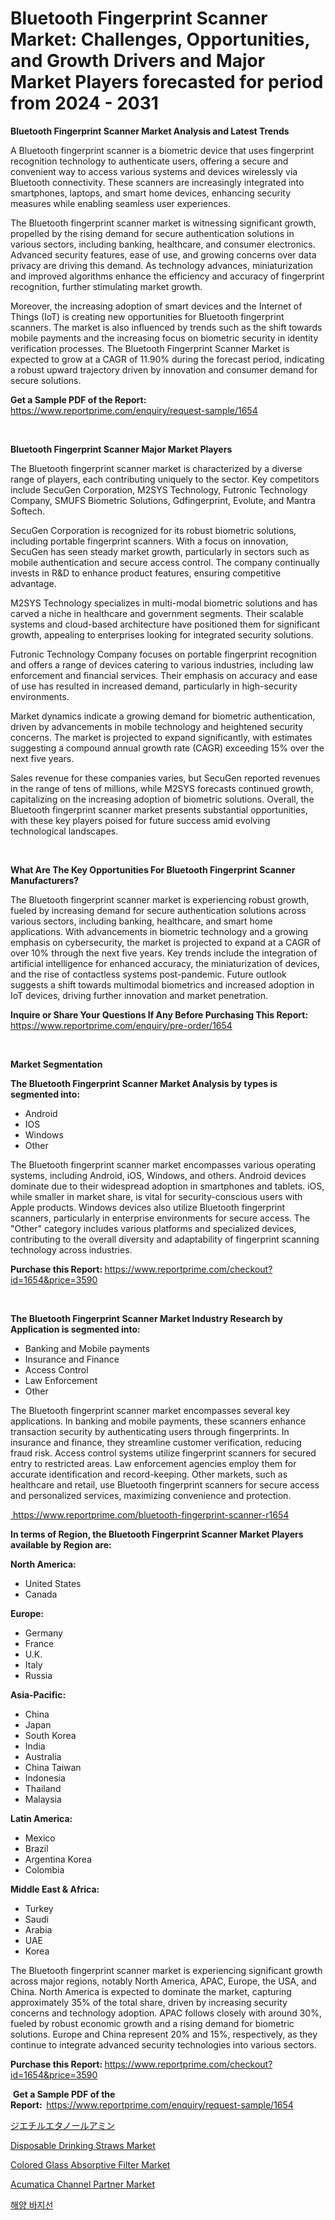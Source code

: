 <p><h1>Bluetooth Fingerprint Scanner Market: Challenges, Opportunities, and Growth Drivers and Major Market Players forecasted for period from 2024 - 2031</h1></p><p><strong>Bluetooth Fingerprint Scanner Market Analysis and Latest Trends</strong></p>
<p><p>A Bluetooth fingerprint scanner is a biometric device that uses fingerprint recognition technology to authenticate users, offering a secure and convenient way to access various systems and devices wirelessly via Bluetooth connectivity. These scanners are increasingly integrated into smartphones, laptops, and smart home devices, enhancing security measures while enabling seamless user experiences.</p><p>The Bluetooth fingerprint scanner market is witnessing significant growth, propelled by the rising demand for secure authentication solutions in various sectors, including banking, healthcare, and consumer electronics. Advanced security features, ease of use, and growing concerns over data privacy are driving this demand. As technology advances, miniaturization and improved algorithms enhance the efficiency and accuracy of fingerprint recognition, further stimulating market growth.</p><p>Moreover, the increasing adoption of smart devices and the Internet of Things (IoT) is creating new opportunities for Bluetooth fingerprint scanners. The market is also influenced by trends such as the shift towards mobile payments and the increasing focus on biometric security in identity verification processes. The Bluetooth Fingerprint Scanner Market is expected to grow at a CAGR of 11.90% during the forecast period, indicating a robust upward trajectory driven by innovation and consumer demand for secure solutions.</p></p>
<p><strong>Get a Sample PDF of the Report:&nbsp;</strong> <a href="https://www.reportprime.com/enquiry/request-sample/1654">https://www.reportprime.com/enquiry/request-sample/1654</a></p>
<p>&nbsp;</p>
<p><strong>Bluetooth Fingerprint Scanner Major Market Players</strong></p>
<p><p>The Bluetooth fingerprint scanner market is characterized by a diverse range of players, each contributing uniquely to the sector. Key competitors include SecuGen Corporation, M2SYS Technology, Futronic Technology Company, SMUFS Biometric Solutions, Gdfingerprint, Evolute, and Mantra Softech.</p><p>SecuGen Corporation is recognized for its robust biometric solutions, including portable fingerprint scanners. With a focus on innovation, SecuGen has seen steady market growth, particularly in sectors such as mobile authentication and secure access control. The company continually invests in R&D to enhance product features, ensuring competitive advantage.</p><p>M2SYS Technology specializes in multi-modal biometric solutions and has carved a niche in healthcare and government segments. Their scalable systems and cloud-based architecture have positioned them for significant growth, appealing to enterprises looking for integrated security solutions.</p><p>Futronic Technology Company focuses on portable fingerprint recognition and offers a range of devices catering to various industries, including law enforcement and financial services. Their emphasis on accuracy and ease of use has resulted in increased demand, particularly in high-security environments.</p><p>Market dynamics indicate a growing demand for biometric authentication, driven by advancements in mobile technology and heightened security concerns. The market is projected to expand significantly, with estimates suggesting a compound annual growth rate (CAGR) exceeding 15% over the next five years.</p><p>Sales revenue for these companies varies, but SecuGen reported revenues in the range of tens of millions, while M2SYS forecasts continued growth, capitalizing on the increasing adoption of biometric solutions. Overall, the Bluetooth fingerprint scanner market presents substantial opportunities, with these key players poised for future success amid evolving technological landscapes.</p></p>
<p>&nbsp;</p>
<p><strong>What Are The Key Opportunities For Bluetooth Fingerprint Scanner Manufacturers?</strong></p>
<p><p>The Bluetooth fingerprint scanner market is experiencing robust growth, fueled by increasing demand for secure authentication solutions across various sectors, including banking, healthcare, and smart home applications. With advancements in biometric technology and a growing emphasis on cybersecurity, the market is projected to expand at a CAGR of over 10% through the next five years. Key trends include the integration of artificial intelligence for enhanced accuracy, the miniaturization of devices, and the rise of contactless systems post-pandemic. Future outlook suggests a shift towards multimodal biometrics and increased adoption in IoT devices, driving further innovation and market penetration.</p></p>
<p><strong>Inquire or Share Your Questions If Any Before Purchasing This Report:</strong> <a href="https://www.reportprime.com/enquiry/pre-order/1654">https://www.reportprime.com/enquiry/pre-order/1654</a></p>
<p>&nbsp;</p>
<p><strong>Market Segmentation</strong></p>
<p><strong>The Bluetooth Fingerprint Scanner Market Analysis by types is segmented into:</strong></p>
<p><ul><li>Android</li><li>IOS</li><li>Windows</li><li>Other</li></ul></p>
<p><p>The Bluetooth fingerprint scanner market encompasses various operating systems, including Android, iOS, Windows, and others. Android devices dominate due to their widespread adoption in smartphones and tablets. iOS, while smaller in market share, is vital for security-conscious users with Apple products. Windows devices also utilize Bluetooth fingerprint scanners, particularly in enterprise environments for secure access. The "Other" category includes various platforms and specialized devices, contributing to the overall diversity and adaptability of fingerprint scanning technology across industries.</p></p>
<p><strong>Purchase this Report:&nbsp;</strong><a href="https://www.reportprime.com/checkout?id=1654&price=3590">https://www.reportprime.com/checkout?id=1654&price=3590</a></p>
<p>&nbsp;</p>
<p><strong>The Bluetooth Fingerprint Scanner Market Industry Research by Application is segmented into:</strong></p>
<p><ul><li>Banking and Mobile payments</li><li>Insurance and Finance</li><li>Access Control</li><li>Law Enforcement</li><li>Other</li></ul></p>
<p><p>The Bluetooth fingerprint scanner market encompasses several key applications. In banking and mobile payments, these scanners enhance transaction security by authenticating users through fingerprints. In insurance and finance, they streamline customer verification, reducing fraud risk. Access control systems utilize fingerprint scanners for secured entry to restricted areas. Law enforcement agencies employ them for accurate identification and record-keeping. Other markets, such as healthcare and retail, use Bluetooth fingerprint scanners for secure access and personalized services, maximizing convenience and protection.</p></p>
<p><a href="https://www.reportprime.com/bluetooth-fingerprint-scanner-r1654">&nbsp;https://www.reportprime.com/bluetooth-fingerprint-scanner-r1654</a></p>
<p><strong>In terms of Region, the Bluetooth Fingerprint Scanner Market Players available by Region are:</strong></p>
<p>
    <p> <strong> North America: </strong>
        <ul>
            <li>United States</li>
            <li>Canada</li>
        </ul>
        </p> 
    <p> <strong> Europe: </strong>
        <ul>
            <li>Germany</li>
            <li>France</li>
            <li>U.K.</li>
            <li>Italy</li>
            <li>Russia</li>
        </ul>
        </p> 
    <p> <strong> Asia-Pacific: </strong>
        <ul>
            <li>China</li>
            <li>Japan</li>
            <li>South Korea</li>
            <li>India</li>
            <li>Australia</li>
            <li>China Taiwan</li>
            <li>Indonesia</li>
            <li>Thailand</li>
            <li>Malaysia</li>
        </ul>
        </p> 
    <p> <strong> Latin America: </strong>
        <ul>
            <li>Mexico</li>
            <li>Brazil</li>
            <li>Argentina Korea</li>
            <li>Colombia</li>
        </ul>
        </p> 
    <p> <strong> Middle East & Africa: </strong>
        <ul>
            <li>Turkey</li>
            <li>Saudi</li>
            <li>Arabia</li>
            <li>UAE</li>
            <li>Korea</li>
        </ul>
    </p>
    </p>
<p><p>The Bluetooth fingerprint scanner market is experiencing significant growth across major regions, notably North America, APAC, Europe, the USA, and China. North America is expected to dominate the market, capturing approximately 35% of the total share, driven by increasing security concerns and technology adoption. APAC follows closely with around 30%, fueled by robust economic growth and a rising demand for biometric solutions. Europe and China represent 20% and 15%, respectively, as they continue to integrate advanced security technologies into various sectors.</p></p>
<p><strong>Purchase this Report: </strong><a href="https://www.reportprime.com/checkout?id=1654&price=3590">https://www.reportprime.com/checkout?id=1654&price=3590</a></p>
<p>&nbsp;<strong>Get a Sample PDF of the Report:&nbsp;&nbsp;</strong><a href="https://www.reportprime.com/enquiry/request-sample/1654">https://www.reportprime.com/enquiry/request-sample/1654</a></p>
<p><strong></strong></p>
<p><p><a href="https://medium.com/@henriettemills1/%E3%82%B8%E3%82%A8%E3%83%81%E3%83%AB%E3%82%A8%E3%82%BF%E3%83%8E%E3%83%BC%E3%83%AB%E3%82%A2%E3%83%9F%E3%83%B3%E5%B8%82%E5%A0%B4%E8%A6%8F%E6%A8%A1-%E5%B8%82%E5%A0%B4%E3%82%BB%E3%82%B0%E3%83%A1%E3%83%B3%E3%83%86%E3%83%BC%E3%82%B7%E3%83%A7%E3%83%B3-%E5%B8%82%E5%A0%B4%E5%8B%95%E5%90%91%E3%81%8A%E3%82%88%E3%81%B3%E6%88%90%E9%95%B7%E5%88%86%E6%9E%90%E4%BA%88%E6%B8%AC2031%E5%B9%B4%E3%81%BE%E3%81%A7-e49053bfae3f">ジエチルエタノールアミン</a></p><p><a href="https://www.linkedin.com/pulse/evaluating-global-disposable-drinking-straws-market-trends-5cpyf?trackingId=N9U2CrXfS2a2gKoG3D8DKw%3D%3D">Disposable Drinking Straws Market</a></p><p><a href="https://medium.com/@colin.arnold9078/colored-glass-absorptive-filter-market-global-market-share-and-ranking-overall-sales-and-demand-fc262ff1cc15">Colored Glass Absorptive Filter Market</a></p><p><a href="https://medium.com/@thadnader_5170/global-perspectives-on-acumatica-channel-partner-market-trends-challenges-and-forecast-75a87e4feb35">Acumatica Channel Partner Market</a></p><p><a href="https://medium.com/@avaoneill70/%ED%95%B4%EC%96%91-%EB%B0%94%EC%A7%80%EC%84%A0-%EC%8B%9C%EC%9E%A5-%EC%A0%84%EB%A7%9D-2024%EB%85%84%EB%B6%80%ED%84%B0-2031%EB%85%84%EA%B9%8C%EC%A7%80%EC%9D%98-%EA%B8%80%EB%A1%9C%EB%B2%8C-%EC%8B%9C%EC%9E%A5-%EB%8F%99%ED%96%A5-%EB%B0%8F-%EB%B6%84%EC%84%9D-146%ED%8E%98%EC%9D%B4%EC%A7%80%EC%97%90-%EA%B1%B8%EC%B3%90-%EB%8B%A4%EB%A3%B8-3db87bf1800d">해양 바지선</a></p></p>